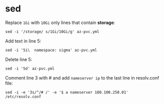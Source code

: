# sed

Replace `1Gi` with `10Gi` only lines that contain __storage__:
```
sed -i '/storage/ s/1Gi/10Gi/g' az-pvc.yml
```

Add text in line 5:
```
sed -i '5i\  namespace: sigma' az-pvc.yml
```

Delete line 5:
```
sed -i '5d' az-pvc.yml
```

Comment line 3 with # and add `nameserver ip` to the last line in resolv.conf file:
```
sed -i -e '3s/^/# /' -e '$ a nameserver 180.100.250.01' /etc/resolv.conf
```

